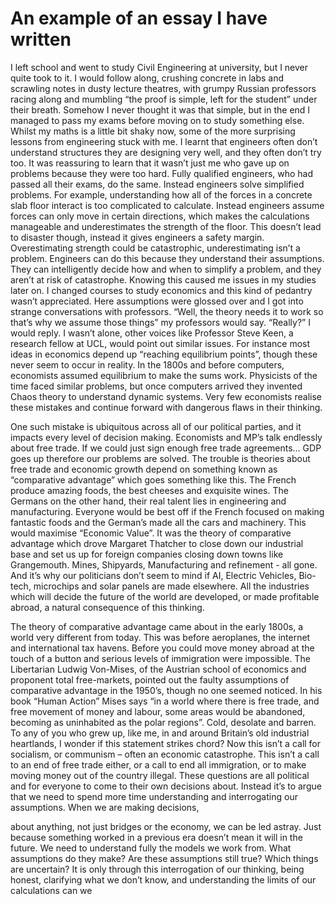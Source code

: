 # An example of an essay I have written

I left school and went to study Civil Engineering at university, but I
never quite took to it. I would follow along, crushing concrete in labs
and scrawling notes in dusty lecture theatres, with grumpy Russian
professors racing along and mumbling “the proof is simple, left for the
student” under their breath. Somehow I never thought it was that
simple, but in the end I managed to pass my exams before moving on
to study something else.
Whilst my maths is a little bit shaky now, some of the more surprising
lessons from engineering stuck with me. I learnt that engineers often
don’t understand structures they are designing very well, and they often
don’t try too. It was reassuring to learn that it wasn’t just me who gave
up on problems because they were too hard. Fully qualified engineers,
who had passed all their exams, do the same.
Instead engineers solve simplified problems. For example, understanding
how all of the forces in a concrete slab floor interact is too complicated
to calculate. Instead engineers assume forces can only move in certain
directions, which makes the calculations manageable and underestimates
the strength of the floor. This doesn’t lead to disaster though, instead it
gives engineers a safety margin. Overestimating strength could be
catastrophic, underestimating isn’t a problem.
Engineers can do this because they understand their assumptions. They
can intelligently decide how and when to simplify a problem, and they
aren’t at risk of catastrophe.
Knowing this caused me issues in my studies later on. I changed
courses to study economics and this kind of pedantry wasn’t
appreciated. Here assumptions were glossed over and I got into strange
conversations with professors. “Well, the theory needs it to work so
that’s why we assume those things” my professors would say. “Really?” I
would reply.
I wasn’t alone, other voices like Professor Steve Keen, a research fellow
at UCL, would point out similar issues. For instance most ideas in
economics depend up “reaching equilibrium points”, though these never
seem to occur in reality. In the 1800s and before computers, economists
assumed equilibrium to make the sums work. Physicists of the time
faced similar problems, but once computers arrived they invented Chaos
theory to understand dynamic systems. Very few economists realise
these mistakes and continue forward with dangerous flaws in their
thinking.

One such mistake is ubiquitous across all of our political parties, and it
impacts every level of decision making. Economists and MP’s talk
endlessly about free trade. If we could just sign enough free trade
agreements… GDP goes up therefore our problems are solved.
The trouble is theories about free trade and economic growth depend
on something known as “comparative advantage” which goes something
like this. The French produce amazing foods, the best cheeses and
exquisite wines. The Germans on the other hand, their real talent lies in
engineering and manufacturing. Everyone would be best off if the
French focused on making fantastic foods and the German’s made all
the cars and machinery. This would maximise “Economic Value”.
It was the theory of comparative advantage which drove Margaret
Thatcher to close down our industrial base and set us up for foreign
companies closing down towns like Grangemouth. Mines, Shipyards,
Manufacturing and refinement - all gone. And it’s why our politicians
don’t seem to mind if AI, Electric Vehicles, Bio-tech, microchips and
solar panels are made elsewhere. All the industries which will decide
the future of the world are developed, or made profitable abroad, a
natural consequence of this thinking.

The theory of comparative advantage came about in the early 1800s, a
world very different from today. This was before aeroplanes, the internet
and international tax havens. Before you could move money abroad at
the touch of a button and serious levels of immigration were impossible.
The Libertarian Ludwig Von-Mises, of the Austrian school of economics
and proponent total free-markets, pointed out the faulty assumptions of
comparative advantage in the 1950’s, though no one seemed noticed. In
his book “Human Action” Mises says “in a world where there is free
trade, and free movement of money and labour, some areas would be
abandoned, becoming as uninhabited as the polar regions”. Cold,
desolate and barren. To any of you who grew up, like me, in and
around Britain’s old industrial heartlands, I wonder if this statement
strikes chord?
Now this isn’t a call for socialism, or communism – often an economic
catastrophe. This isn’t a call to an end of free trade either, or a call to
end all immigration, or to make moving money out of the country
illegal. These questions are all political and for everyone to come to
their own decisions about.
Instead it’s to argue that we need to spend more time understanding
and interrogating our assumptions. When we are making decisions,

about anything, not just bridges or the economy, we can be led astray.
Just because something worked in a previous era doesn’t mean it will in
the future. We need to understand fully the models we work from. What
assumptions do they make? Are these assumptions still true? Which
things are uncertain? It is only through this interrogation of our
thinking, being honest, clarifying what we don’t know, and
understanding the limits of our calculations can we
